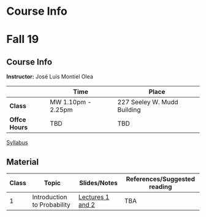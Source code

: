# Course Info

# Fall 19

## Course Info

**Instructor:** José Luis Montiel Olea

|                 | Time               | Place                       |
|--------------- |------------------ |--------------------------- |
| **Class**       | MW 1.10pm - 2.25pm | 227 Seeley W. Mudd Building |
| **Offce Hours** | TBD                | TBD                         |

[Syllabus](docs/Syllabus/Syllabus.pdf)

## Material

| Class | Topic                       | Slides/Notes                                       | References/Suggested reading |
|----- |--------------------------- |-------------------------------------------------- |---------------------------- |
| 1     | Introduction to Probability | [Lectures 1 and 2](docs/Lectures/Lectures01-2.pdf) | TBA                          |
